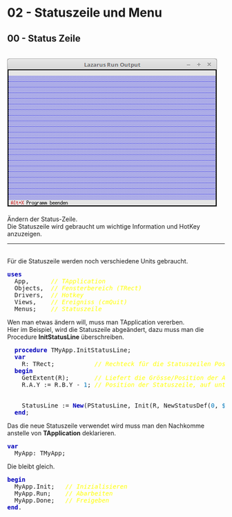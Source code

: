 # 02 - Statuszeile und Menu
## 00 - Status Zeile
<br>
<img src="image.png" alt="Selfhtml"><br><br>
Ändern der Status-Zeile.<br>
Die Statuszeile wird gebraucht um wichtige Information und HotKey anzuzeigen.<br>
<hr><br>
Für die Statuszeile werden noch verschiedene Units gebraucht.<br>
<pre><code=pascal><b><font color="0000BB">uses</font></b>
  App,      <i><font color="#FFFF00">// TApplication</font></i>
  Objects,  <i><font color="#FFFF00">// Fensterbereich (TRect)</font></i>
  Drivers,  <i><font color="#FFFF00">// Hotkey</font></i>
  Views,    <i><font color="#FFFF00">// Ereigniss (cmQuit)</font></i>
  Menus;    <i><font color="#FFFF00">// Statuszeile</font></i></code></pre>
Wen man etwas ändern will, muss man TApplication vererben.<br>
Hier im Beispiel, wird die Statuszeile abgeändert, dazu muss man die Procedure <b>InitStatusLine</b> überschreiben.<br>
<pre><code=pascal>  <b><font color="0000BB">procedure</font></b> TMyApp.InitStatusLine;
  <b><font color="0000BB">var</font></b>
    R: TRect;           <i><font color="#FFFF00">// Rechteck für die Statuszeilen Position.</font></i>
  <b><font color="0000BB">begin</font></b>
    GetExtent(R);       <i><font color="#FFFF00">// Liefert die Grösse/Position der App, im Normalfall 0, 0, 80, 24.</font></i>
    R.A.Y := R.B.Y - <font color="#0077BB">1</font>; <i><font color="#FFFF00">// Position der Statuszeile, auf unterste Zeile der App setzen.</font></i>
<br>
    StatusLine := <b><font color="0000BB">New</font></b>(PStatusLine, Init(R, NewStatusDef(<font color="#0077BB">0</font>, <font color="#0077BB">$</font>FFFF, NewStatusKey(<font color="#FF0000">'~Alt+X~ Programm beenden'</font>, kbAltX, cmQuit, <b><font color="0000BB">nil</font></b>), <b><font color="0000BB">nil</font></b>)));
  <b><font color="0000BB">end</font></b>;</code></pre>
Das die neue Statuszeile verwendet wird muss man den Nachkomme anstelle von <b>TApplication</b> deklarieren.<br>
<pre><code=pascal><b><font color="0000BB">var</font></b>
  MyApp: TMyApp;</code></pre>
Die  bleibt gleich.<br>
<pre><code=pascal><b><font color="0000BB">begin</font></b>
  MyApp.Init;   <i><font color="#FFFF00">// Inizialisieren</font></i>
  MyApp.Run;    <i><font color="#FFFF00">// Abarbeiten</font></i>
  MyApp.Done;   <i><font color="#FFFF00">// Freigeben</font></i>
<b><font color="0000BB">end</font></b>.</code></pre>
<br>
